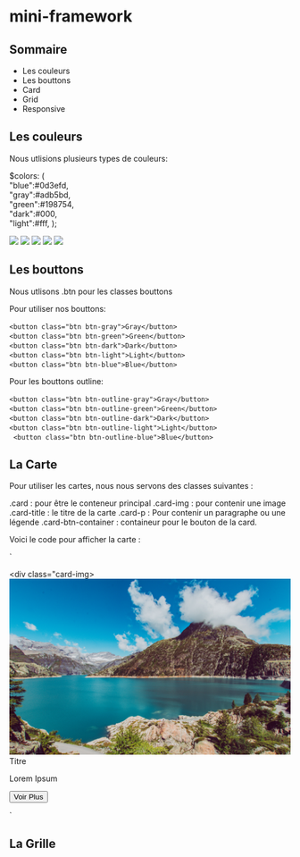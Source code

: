 # mini-framework

## Sommaire ##

- Les couleurs
- Les bouttons
- Card
- Grid
- Responsive

## Les couleurs ##

Nous utlisions plusieurs types de couleurs: 

<p>$colors: (
    </br>"blue":#0d3efd,
   </br> "gray":#adb5bd,
   </br> "green":#198754,
   </br> "dark":#000,
   </br> "light":#fff,
);</p>
<img src="https://user-images.githubusercontent.com/91881464/194080479-54e237a2-7e56-461c-ae7e-e407396b5c0d.png" width="200">
<img src="https://user-images.githubusercontent.com/91881464/194082565-127c14e4-78f9-4eb2-9de1-47e4efdf349c.png" width="200">
<img src="https://user-images.githubusercontent.com/91881464/194083668-2538d962-057e-4c31-a40f-62eb5563f518.png" width="200">
<img src="https://user-images.githubusercontent.com/91881464/194083942-5f3e8792-dc73-466a-b382-3c440cf10ff1.png" width="200">
<img src="https://user-images.githubusercontent.com/91881464/194084060-5e28fca2-3703-4d04-abf3-6369994bc3d1.png" width="200">


## Les bouttons ##

Nous utlisons .btn pour les classes bouttons 

Pour utiliser nos bouttons:

`<button class="btn btn-gray">Gray</button>`
           </br> `<button class="btn btn-green">Green</button>`
           </br> `<button class="btn btn-dark">Dark</button>`
            </br> `<button class="btn btn-light">Light</button>`
            </br> `<button class="btn btn-blue">Blue</button>`
            
 Pour les bouttons outline:
 
 `<button class="btn btn-outline-gray">Gray</button>`
           </br> `<button class="btn btn-outline-green">Green</button>`
           </br>  `<button class="btn btn-outline-dark">Dark</button>`
          </br>   `<button class="btn btn-outline-light">Light</button>` 
          </br>  ` <button class="btn btn-outline-blue">Blue</button>` 







## La Carte ##

Pour utiliser les cartes, nous nous servons des classes suivantes : 

.card : pour être le conteneur principal
    .card-img : pour contenir une image
    .card-title : le titre de la carte
    .card-p : Pour contenir un paragraphe ou une légende
    .card-btn-container : containeur pour le bouton de la card.
   
Voici le code pour afficher la carte : 

`<div class="card">
    <div class="card-img> <img src="assets/img/photo.jpeg"> </div>
    <div class="card-title"> Titre </div>
    <div class="card-p"> <p> Lorem Ipsum  </p> </div>
    <div class="card-btn-container">
        <button class="btn"> Voir Plus</button>
    </div>
 </div>`
 
 ## La Grille ##
 
 
 
